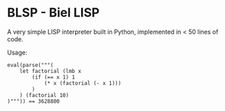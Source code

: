 # BLSP - Biel LISP

A very simple LISP interpreter built in Python, implemented in < 50 lines of code.

Usage:
```
eval(parse("""(
    let factorial (lmb x
        (if (== x 1) 1
            (* x (factorial (- x 1)))
        )
    ) (factorial 10)
)""")) == 3628800
```
